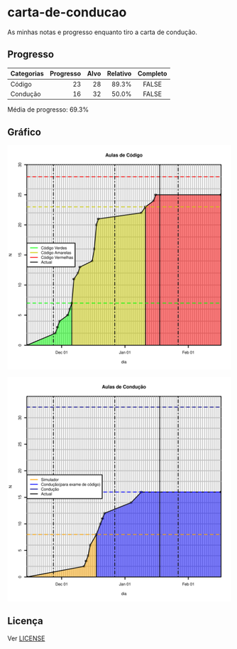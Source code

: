 # carta-de-conducao

As minhas notas e progresso enquanto tiro a carta de condução.

## Progresso

| Categorias | Progresso | Alvo | Relativo | Completo |
| :--------- | --------: | ---: | -------: | :------: |
| Código     | 23        | 28   | 89.3%    | FALSE    |
| Condução   | 16        | 32   | 50.0%    | FALSE    |

Média de progresso: 69.3%

## Gráfico

![Gráfico com Progresso nas aulas de Código](https://github.com/cpmachado/carta-de-conducao/blob/master/res/codigo.png?raw=true)

![Gráfico com Progresso nas aulas de Condução](https://github.com/cpmachado/carta-de-conducao/blob/master/res/conducao.png?raw=true)


## Licença

Ver [LICENSE](LICENSE)

